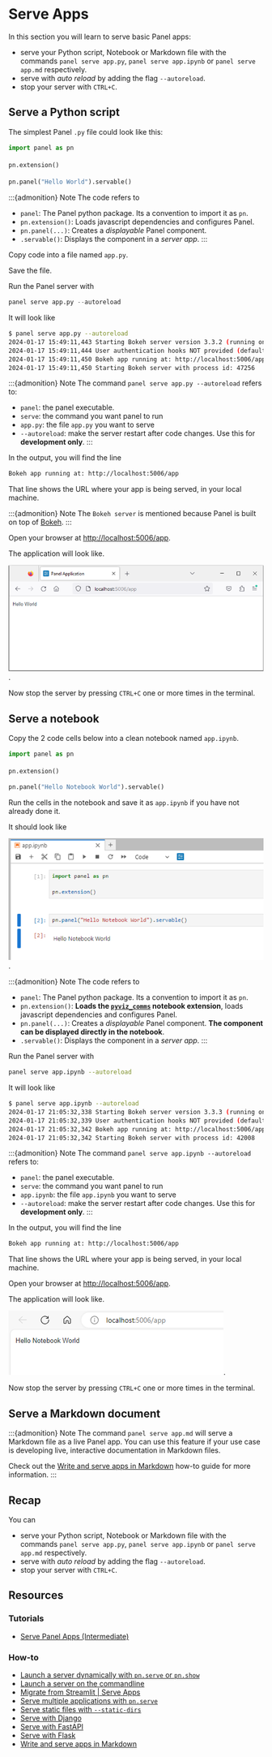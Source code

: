 # Serve Apps

In this section you will learn to serve basic Panel apps:

- serve your Python script, Notebook or Markdown file with the commands `panel serve app.py`, `panel serve app.ipynb` or `panel serve app.md` respectively.
- serve with *auto reload* by adding the flag `--autoreload`.
- stop your server with `CTRL+C`.

## Serve a Python script

The simplest Panel `.py` file could look like this:

```python
import panel as pn

pn.extension()

pn.panel("Hello World").servable()
```

:::{admonition} Note
The code refers to

- `panel`: The Panel python package. Its a convention to import it as `pn`.
- `pn.extension()`: Loads javascript dependencies and configures Panel.
- `pn.panel(...)`: Creates a *displayable* Panel component.
- `.servable()`: Displays the component in a *server app*.
:::

Copy code into a file named `app.py`.

Save the file.

Run the Panel server with

```python
panel serve app.py --autoreload
```

It will look like

```bash
$ panel serve app.py --autoreload
2024-01-17 15:49:11,443 Starting Bokeh server version 3.3.2 (running on Tornado 6.3.3)
2024-01-17 15:49:11,444 User authentication hooks NOT provided (default user enabled)
2024-01-17 15:49:11,450 Bokeh app running at: http://localhost:5006/app
2024-01-17 15:49:11,450 Starting Bokeh server with process id: 47256
```

:::{admonition} Note
The command `panel serve app.py --autoreload` refers to:

- `panel`: the panel executable.
- `serve`: the command you want panel to run
- `app.py`: the file `app.py` you want to serve
- `--autoreload`: make the server restart after code changes. Use this for **development only**.
:::

In the output, you will find the line

```bash
Bokeh app running at: http://localhost:5006/app
```

That line shows the URL where your app is being served, in your local machine.


:::{admonition} Note
The `Bokeh server` is mentioned because Panel is built on top of [Bokeh](https://docs.bokeh.org).
:::

Open your browser at [http://localhost:5006/app](http://localhost:5006/app).

The application will look like.

![Panel serve single .py file](../../_static/images/panel-serve-py-app.png).

Now stop the server by pressing `CTRL+C` one or more times in the terminal.

## Serve a notebook

Copy the 2 code cells below into a clean notebook named `app.ipynb`.

```python
import panel as pn

pn.extension()
```

```python
pn.panel("Hello Notebook World").servable()
```

Run the cells in the notebook and save it as `app.ipynb` if you have not already done it.

It should look like

![Panel Notebook App](../../_static/images/panel-serve-ipynb-notebook.png).

:::{admonition} Note
The code refers to

- `panel`: The Panel python package. Its a convention to import it as `pn`.
- `pn.extension()`: **Loads the [`pyviz_comms`](https://github.com/holoviz/pyviz_comms) notebook extension**, loads javascript dependencies and configures Panel.
- `pn.panel(...)`: Creates a *displayable* Panel component. **The component can be displayed directly in the notebook**.
- `.servable()`: Displays the component in a *server app*.
:::

Run the Panel server with

```bash
panel serve app.ipynb --autoreload
```

It will look like

```bash
$ panel serve app.ipynb --autoreload
2024-01-17 21:05:32,338 Starting Bokeh server version 3.3.3 (running on Tornado 6.4)
2024-01-17 21:05:32,339 User authentication hooks NOT provided (default user enabled)
2024-01-17 21:05:32,342 Bokeh app running at: http://localhost:5006/app
2024-01-17 21:05:32,342 Starting Bokeh server with process id: 42008
```

:::{admonition} Note
The command `panel serve app.ipynb --autoreload` refers to:

- `panel`: the panel executable.
- `serve`: the command you want panel to run
- `app.ipynb`: the file `app.ipynb` you want to serve
- `--autoreload`: make the server restart after code changes. Use this for **development only**.
:::

In the output, you will find the line

```bash
Bokeh app running at: http://localhost:5006/app
```

That line shows the URL where your app is being served, in your local machine.

Open your browser at [http://localhost:5006/app](http://localhost:5006/app).

The application will look like.

![Panel serve single .ipynb file](../../_static/images/panel-serve-ipynb-app.png).

Now stop the server by pressing `CTRL+C` one or more times in the terminal.

## Serve a Markdown document

:::{admonition} Note
The command `panel serve app.md` will serve a Markdown file as a live Panel app. You can use this feature if your use case is developing live, interactive documentation in Markdown files.

Check out the [Write and serve apps in Markdown](../../how_to/editor/markdown.md) how-to guide for more information.
:::

## Recap

You can

- serve your Python script, Notebook or Markdown file with the commands `panel serve app.py`, `panel serve app.ipynb` or `panel serve app.md` respectively.
- serve with *auto reload* by adding the flag `--autoreload`.
- stop your server with `CTRL+C`.

## Resources

### Tutorials

- [Serve Panel Apps (Intermediate)](../intermediate/serve.md)

### How-to

- [Launch a server dynamically with `pn.serve` or `pn.show`](../../how_to/server/programmatic.md)
- [Launch a server on the commandline](../../how_to/server/commandline.md)
- [Migrate from Streamlit | Serve Apps](../../how_to/streamlit_migration/get_started.html)
- [Serve multiple applications with `pn.serve`](../../how_to/server/multiple.md)
- [Serve static files with `--static-dirs`](../../how_to/server/static_files.md)
- [Serve with Django](../../how_to/integrations/django.md)
- [Serve with FastAPI](../../how_to/integrations/FastAPI.md)
- [Serve with Flask](../../how_to/integrations/flask.md)
- [Write and serve apps in Markdown](../../how_to/editor/markdown.md)
